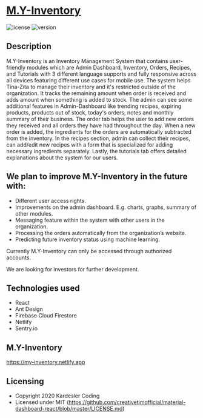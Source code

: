 # [M.Y-Inventory](https://github.com/bertacsevercan/tina-zita.v2)

![license](https://img.shields.io/badge/license-MIT-blue.svg) ![version](https://img.shields.io/badge/version-0.4.9-blue.svg)

## Description

M.Y-Inventory is an Inventory Management System that contains user-friendly modules which are Admin Dashboard, Inventory, Orders, Recipes, and Tutorials with 3 different language supports and fully responsive across all devices featuring different use cases for mobile use.
The system helps Tina-Zita to manage their inventory and it's restricted outside of the organization.
It tracks the remaining amount when order is received and adds amount when something is added to stock.
The admin can see some additional features in Admin-Dashboard like trending recipes, expiring products, products out of stock, today's orders, notes
and monthly summary of their business.
The order tab helps the user to add new orders they received and all orders they have had throughout the day. When a new order is added,
the ingredients for the orders are automatically subtracted from the inventory.
In the recipes section, admin can collect their recipes, can add/edit new recipes with a form that is specialized for adding necessary ingredients separately.
Lastly, the tutorials tab offers detailed explanations about the system for our users.
## We plan to improve M.Y-Inventory in the future with:
- Different user access rights.
- Improvements on the admin dashboard. E.g. charts, graphs, summary of other modules.
- Messaging feature within the system with other users in the organization.
- Processing the orders automatically from the organization’s website.
- Predicting future inventory status using machine learning.

Currently M.Y-Inventory can only be accessed through authorized accounts.

We are looking for investors for further development.

## Technologies used

- React
- Ant Design
- Firebase Cloud Firestore
- Netlify
- Sentry.io

## M.Y-Inventory

https://my-inventory.netlify.app


## Licensing

- Copyright 2020 Kardesler Coding
- Licensed under MIT (https://github.com/creativetimofficial/material-dashboard-react/blob/master/LICENSE.md)
